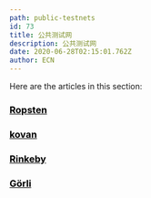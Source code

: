 ```yaml
---
path: public-testnets
id: 73
title: 公共测试网
description: 公共测试网
date: 2020-06-28T02:15:01.762Z
author: ECN
---
```


Here are the articles in this section:

<div class="linkbox">
<a  href="/ropsten" style="color: black">
   <h3>
   <strong>Ropsten
</strong>
   </h3> 
</a>
</div>


<div class="linkbox">
<a  href="/kovan" style="color: black">
   <h3>
   <strong>kovan
</strong>
   </h3> 
</a>
</div>


<div class="linkbox">
<a  href="/rinkeby" style="color: black">
   <h3>
   <strong>Rinkeby
</strong>
   </h3> 
</a>
</div>



<div class="linkbox">
<a  href="/goerli" style="color: black">
   <h3>
   <strong>Görli
</strong>
   </h3> 
</a>
</div>